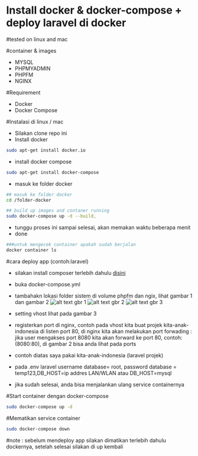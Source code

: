 # Install docker & docker-compose + deploy laravel di docker

#tested on linux and mac

#container & images 
* MYSQL
* PHPMYADMIN
* PHPFM
* NGINX

#Requirement
* Docker
* Docker Compose

#Instalasi di linux / mac
* Silakan clone repo ini 
* Install docker
```bash
sudo apt-get install docker.io
```
* install docker compose 
```bash
sudo apt-get install docker-compose
```
* masuk ke folder docker
```bash
## masuk ke folder docker
cd /folder-docker
```
```bash
## build up images and contaner running
sudo docker-compose up -d --build, 
```
* tunggu proses ini sampai selesai, akan memakan waktu beberapa menit
* done
```bash
###untuk mengecek container apakah sudah berjalan 
docker container ls
```


#cara deploy app (contoh:laravel)
* silakan install composer terlebih dahulu <a href="https://github.com/yaza-putu/install-composer">disini</a>
* buka docker-compose.yml
* tambahakn lokasi folder sistem di volume phpfm dan ngix, lihat gambar 1 dan gambar 2
![alt text](https://res.cloudinary.com/dk0053zbe/image/upload/v1592650544/Docker/phpfm_gpqlup.png)
gbr 1
![alt text](https://res.cloudinary.com/dk0053zbe/image/upload/v1592650544/Docker/nginx_tfgpsz.png)
gbr 2
![alt text](https://res.cloudinary.com/dk0053zbe/image/upload/v1592650544/Docker/vhost_i2lnnc.png)
gbr 3
* setting vhost lihat pada gambar 3
* registerkan port di nginx, contoh pada vhost kita buat projek kita-anak-indonesia di listen port 80, di nginx kita akan melakukan port forwading : jika user mengakses port 8080 kita akan forward ke port 80, contoh: (8080:80), di gambar 2 bisa anda lihat pada ports

* contoh diatas saya pakai kita-anak-indonesia (laravel  projek)
* pada .env laravel username database= root, password database = temp123,DB_HOST=ip addres LAN/WLAN atau DB_HOST=mysql
* jika sudah selesai, anda bisa menjalankan ulang service containernya

#Start container dengan docker-compose
```bash
sudo docker-compose up -d
```
#Mematikan service container
```bash
sudo docker-compose down
```

#note : sebelum mendeploy app silakan dimatikan terlebih dahulu dockernya, setelah selesai silakan di up kembali
